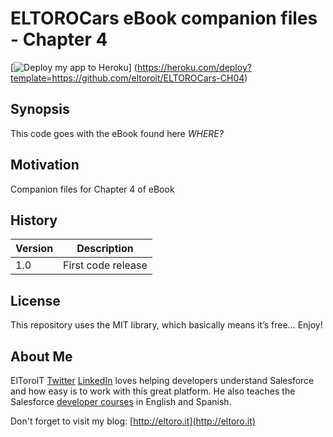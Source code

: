 # ELTOROCars eBook companion files - Chapter 4

[![Deploy my app to Heroku](https://www.herokucdn.com/deploy/button.png)]
(https://heroku.com/deploy?template=https://github.com/eltoroit/ELTOROCars-CH04)
  
## Synopsis

This code goes with the eBook found here *WHERE?*

## Motivation

Companion files for Chapter 4 of eBook

## History

| Version | Description |
| --- | --- |
| 1.0 | First code release |

## License

This repository uses the MIT library, which basically means it’s free… Enjoy!

## About Me

ElToroIT [Twitter](https://twitter.com/ElToroIT) [LinkedIn](https://www.linkedin.com/in/eltoroit) loves helping developers understand Salesforce and how easy is to work with this great platform. He also teaches the Salesforce [developer courses](http://www.salesforce.com/services-training/training_certification/training-by-role.jsp) in English and Spanish.


Don't forget to visit my blog: [http://eltoro.it](http://eltoro.it) 
